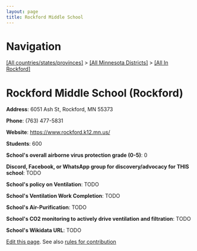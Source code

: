 ```yaml
---
layout: page
title: Rockford Middle School
---
```

# Navigation

[[All countries/states/provinces]](../../..) > [[All Minnesota Districts]](../..) > [[All In Rockford]](..)

# Rockford Middle School (Rockford)

**Address**: 6051 Ash St, Rockford, MN 55373

**Phone**: (763) 477-5831

**Website**: <https://www.rockford.k12.mn.us/>

**Students**: 600

**School's overall airborne virus protection grade (0-5)**: 0

**Discord, Facebook, or WhatsApp group for discovery/advocacy for THIS school**: TODO

**School's policy on Ventilation**: TODO

**School's Ventilation Work Completion**: TODO

**School's Air-Purification**: TODO

**School's CO2 monitoring to actively drive ventilation and filtration**: TODO

**School's Wikidata URL**: TODO


[Edit this page](https://github.com/ventilate-schools/MN/edit/main/./Rockford/Rockford_Middle_School.md). See also [rules for contribution](../../../contribution-rules/)